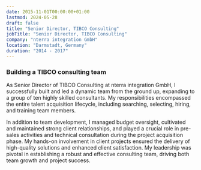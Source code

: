 ```yaml
---
date: 2015-11-01T00:00:00+01:00
lastmod: 2024-05-28
draft: false
title: "Senior Director, TIBCO Consulting"
jobTitle: "Senior Director, TIBCO Consulting"
company: "nterra integration GmbH"
location: "Darmstadt, Germany"
duration: "2014 - 2017"
---
```

### Building a TIBCO consulting team

As Senior Director of TIBCO Consulting at nterra integration GmbH, I successfully built and led a dynamic team from the ground up, expanding to a group of ten highly skilled consultants. My responsibilities encompassed the entire talent acquisition lifecycle, including searching, selecting, hiring, and training team members.

In addition to team development, I managed budget oversight, cultivated and maintained strong client relationships, and played a crucial role in pre-sales activities and technical consultation during the project acquisition phase. My hands-on involvement in client projects ensured the delivery of high-quality solutions and enhanced client satisfaction. My leadership was pivotal in establishing a robust and effective consulting team, driving both team growth and project success.